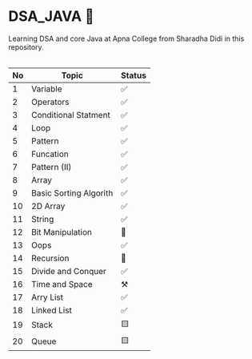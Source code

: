 # DSA_JAVA 🎯
Learning DSA and core Java at Apna College from Sharadha Didi in this repository.
<br>
<br>

|No| Topic | Status | 
| -------- | ------ | --------|
|1 | Variable | ✅ |
| 2| Operators |  ✅ |
| 3| Conditional Statment | ✅ |
| 4 | Loop | ✅ |
| 5 | Pattern | ✅ |
| 6 | Funcation | ✅ |
| 7 | Pattern (II) | ✅ |
| 8 | Array | ✅ |
| 9 | Basic Sorting Algorith | ✅ |
| 10| 2D Array | ✅ |
| 11 | String | ✅ |
| 12 | Bit Manipulation | 💢  |
| 13 | Oops | ✅|
| 14 | Recursion | 💢  |
| 15 | Divide and Conquer | ✅|
| 16 | Time and Space | ⚒️|
| 17 | Arry List | ✅ |
| 18 | Linked List | ✅ | 
| 19 | Stack | 🟨 |
| 20 | Queue | 🟨 |
